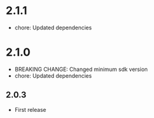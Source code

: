 # 2.1.1

- chore: Updated dependencies

# 2.1.0

- BREAKING CHANGE: Changed minimum sdk version
- chore: Updated dependencies

## 2.0.3

- First release
